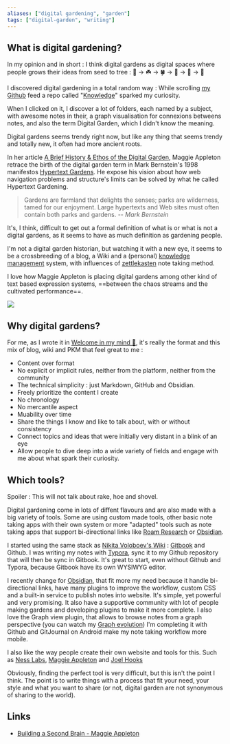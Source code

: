 ```yaml
---
aliases: ["digital gardening", "garden"]
tags: ["digital-garden", "writing"]
---
```

## What is digital gardening? 

In my opinion and in short : I think digital gardens as digital spaces where people grows their ideas from seed to tree : 🌱 -> ☘️  -> 🍀  -> 🌿 -> 🌲 -> 🎄

I discovered digital gardening in a total random way : While scrolling [my Github](https://github.com/anthonyamar) feed a repo called "[Knowledge](https://github.com/nikitavoloboev/knowledge)" sparked my curiosity. 

When I clicked on it, I discover a lot of folders, each named by a subject, with awesome notes in their, a graph visualisation for connexions betweens notes, and also the term Digital Garden, which I didn't know the meaning. 

Digital gardens seems trendy right now, but like any thing that seems trendy and totally new, it often had more ancient roots. 

In her article [A Brief History & Ethos of the Digital Garden](https://maggieappleton.com/garden-history), Maggie Appleton retrace the birth of the digital garden term in Mark Bernstein's 1998 manifestos [Hypertext Gardens](http://www.eastgate.com/garden/Enter.html). He expose his vision about how web navigation problems and structure's limits can be solved by what he called Hypertext Gardening. 

>  Gardens are farmland that delights the senses; parks are wilderness, tamed for our enjoyment. Large hypertexts and Web sites must often contain both parks and gardens.
> *-- Mark Bernstein*

It's, I think, difficult to get out a formal definition of what is or what is not a digital gardens, as it seems to have as much definition as gardening people. 

I'm not a digital garden historian, but watching it with a new eye, it seems to be a crossbreeding of a blog, a Wiki and a (personal) [knowledge management](https://en.wikipedia.org/wiki/Knowledge_management) system, with influences of [zettlekasten](https://en.wikipedia.org/wiki/Zettelkasten) note taking method. 

I love how Maggie Appleton is placing digital gardens among other kind of text based expression systems, ==between the chaos streams and the cultivated performance==.

![](digital-garden.png)

## Why digital gardens?

For me, as I wrote it in [Welcome in my mind 🧠](Welcome%20in%20my%20mind%20%F0%9F%A7%A0.md), it's really the format and this mix of blog, wiki and PKM that feel great to me : 
* Content over format
* No explicit or implicit rules, neither from the platform, neither from the community
* The technical simplicity : just Markdown, GitHub and Obsidian. 
* Freely prioritize the content I create
* No chronology
* No mercantile aspect
* Muability over time
* Share the things I know and like to talk about, with or without consistency
* Connect topics and ideas that were initially very distant in a blink of an eye
* Allow people to dive deep into a wide variety of fields and engage with me about what spark their curiosity. 

## Which tools? 
Spoiler : This will not talk about rake, hoe and shovel.

Digital gardening come in lots of diffent flavours and are also made with a big variety of tools. Some are using custom made tools, other basic note taking apps with their own system or more "adapted" tools such as note taking apps that support bi-directional links like [Roam Research](https://roamresearch.com/) or [Obsidian](https://obsidian.md/).

I started using the same stack as [Nikita Voloboev's Wiki](https://wiki.nikitavoloboev.xyz/) : [Gitbook](https://www.gitbook.com/) and Github. I was writing my notes with [Typora](https://typora.io/), sync it to my Github repository that will then be sync in Gitbook. It's great to start, even without Github and Typora, because Gitbook have its own WYSIWYG editor. 

I recently change for [Obsidian](https://obsidian.md/), that fit more my need because it handle bi-directional links, have many plugins to improve the workflow, custom CSS and a built-in service to publish notes into website. It's simple, yet powerful and very promising. It also have a supportive community with lot of people making gardens and developing plugins to make it more complete. I also love the Graph view plugin, that allows to browse notes from a graph perspective (you can watch my [Graph evolution](Graph%20evolution.md)) I'm completing it with Github and GitJournal on Android make my note taking workflow more mobile. 

I also like the way people create their own website and tools for this. Such as [Ness Labs](https://nesslabs.com/), [Maggie Appleton](https://maggieappleton.com/garden) and [Joel Hooks](https://joelhooks.com/)

Obviously, finding the perfect tool is very difficult, but this isn't the point I think. The point is to write things with a process that fit your need, your style and what you want to share (or not, digital garden are not synonymous of sharing to the world). 

## Links 
- [Building a Second Brain - Maggie Appleton](https://maggieappleton.com/basb)

